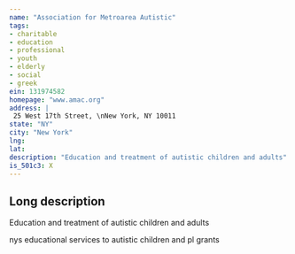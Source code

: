 ```yaml
---
name: "Association for Metroarea Autistic"
tags:
- charitable
- education
- professional
- youth
- elderly
- social
- greek
ein: 131974582
homepage: "www.amac.org"
address: |
 25 West 17th Street, \nNew York, NY 10011
state: "NY"
city: "New York"
lng: 
lat: 
description: "Education and treatment of autistic children and adults"
is_501c3: X
---
```


## Long description

Education and treatment of autistic children and adults
  
  nys educational services to autistic children and pl grants
